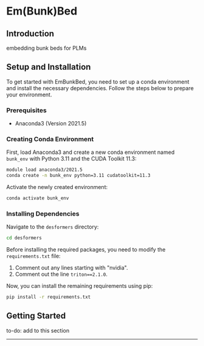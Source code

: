 
# Em(Bunk)Bed

## Introduction
embedding bunk beds for PLMs

## Setup and Installation

To get started with EmBunkBed, you need to set up a conda environment and install the necessary dependencies. Follow the steps below to prepare your environment.

### Prerequisites

- Anaconda3 (Version 2021.5)

### Creating Conda Environment

First, load Anaconda3 and create a new conda environment named `bunk_env` with Python 3.11 and the CUDA Toolkit 11.3:

```bash
module load anaconda3/2021.5
conda create -n bunk_env python=3.11 cudatoolkit=11.3
```

Activate the newly created environment:

```bash
conda activate bunk_env
```

### Installing Dependencies

Navigate to the `desformers` directory:

```bash
cd desformers
```

Before installing the required packages, you need to modify the `requirements.txt` file:

1. Comment out any lines starting with "nvidia".
2. Comment out the line `triton==2.1.0`.

Now, you can install the remaining requirements using pip:

```bash
pip install -r requirements.txt
```

## Getting Started

to-do: add to this section

---
